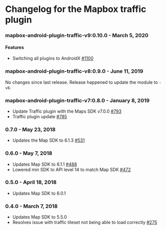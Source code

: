 # Changelog for the Mapbox traffic plugin

### mapbox-android-plugin-traffic-v9:0.10.0 - March 5, 2020
#### Features
- Switching all plugins to AndroidX [#1100](https://github.com/mapbox/mapbox-plugins-android/pull/1100)

### mapbox-android-plugin-traffic-v8:0.9.0 - June 11, 2019

No changes since last release. Release happened to update the module to `-v8`.

### mapbox-android-plugin-traffic-v7:0.8.0 - January 8, 2019
 - Update Traffic plugin with the Maps SDK v7.0.0 [#793](https://github.com/mapbox/mapbox-plugins-android/pull/793)
 - Traffic plugin update [#785](https://github.com/mapbox/mapbox-plugins-android/pull/785)

### 0.7.0 - May 23, 2018
- Updates the Map SDK to 6.1.3 [#531](https://github.com/mapbox/mapbox-plugins-android/pull/531)

### 0.6.0 - May 7, 2018
- Updates Map SDK to 6.1.1 [#488](https://github.com/mapbox/mapbox-plugins-android/pull/488)
- Lowered min SDK to API level 14 to match Map SDK [#472](https://github.com/mapbox/mapbox-plugins-android/pull/472)

### 0.5.0 - April 18, 2018
- Updates Map SDK to 6.0.1

### 0.4.0 - March 7, 2018
- Updates Map SDK to 5.5.0
- Resolves issue with traffic tileset not being able to load correctly [#275](https://github.com/mapbox/mapbox-plugins-android/pull/275)